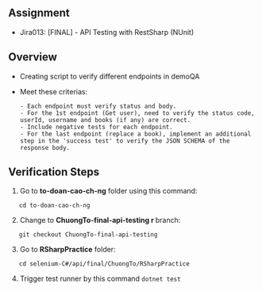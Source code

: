 ## **Assignment**

* Jira013: [FINAL] - API Testing with RestSharp (NUnit)

## **Overview**

+ Creating script to verify different endpoints in demoQA

+ Meet these criterias:


      - Each endpoint must verify status and body.  
      - For the 1st endpoint (Get user), need to verify the status code, userId, username and books (if any) are correct.
      - Include negative tests for each endpoint.  
      - For the last endpoint (replace a book), implement an additional step in the 'success test' to verify the JSON SCHEMA of the response body.

## **Verification Steps**

 1. Go to <b>to-doan-cao-ch-ng</b> folder using this command:
```shell
   cd to-doan-cao-ch-ng
   ```
2. Change to <b>ChuongTo-final-api-testing r </b> branch:
```shell
   git checkout ChuongTo-final-api-testing
   ```
3. Go to <b>RSharpPractice</b> folder:
```shell
   cd selenium-C#/api/final/ChuongTo/RSharpPractice
   ```
4. Trigger test runner by this command `dotnet test`